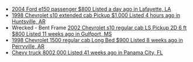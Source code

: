 - [2004 Ford e150 passenger $800 Listed a day ago in Lafayette, LA](https://www.facebook.com/marketplace/item/3651792531789244)
- [1998 Chevrolet s10 extended cab Pickup $1,000 Listed 4 hours ago in Huntsville, AR](https://www.facebook.com/marketplace/item/1067356858840770)
- Wrecked - Bent Frame [2002 Chevrolet s10 regular cab LS Pickup 2D 6 ft $800 Listed 11 weeks ago in Gulfport, MS](https://www.facebook.com/marketplace/item/1710044549625740)
- [1998 Chevrolet 1500 regular cab Long Bed $900 Listed 8 weeks ago in Perryville, AR](https://www.facebook.com/marketplace/item/2134913823646435)
- [Chevy truck $800$2,000 Listed 41 weeks ago in Panama City, FL](https://www.facebook.com/marketplace/item/1072774281108268)
